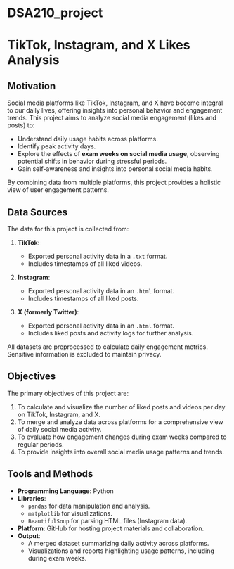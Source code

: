 # DSA210_project

# TikTok, Instagram, and X Likes Analysis

## Motivation
Social media platforms like TikTok, Instagram, and X have become integral to our daily lives, offering insights into personal behavior and engagement trends. This project aims to analyze social media engagement (likes and posts) to:
- Understand daily usage habits across platforms.
- Identify peak activity days.
- Explore the effects of **exam weeks on social media usage**, observing potential shifts in behavior during stressful periods.
- Gain self-awareness and insights into personal social media habits.

By combining data from multiple platforms, this project provides a holistic view of user engagement patterns.

## Data Sources
The data for this project is collected from:
1. **TikTok**: 
   - Exported personal activity data in a `.txt` format.
   - Includes timestamps of all liked videos.

2. **Instagram**:
   - Exported personal activity data in an `.html` format.
   - Includes timestamps of all liked posts.

3. **X (formerly Twitter)**:
   - Exported personal activity data in an `.html` format.
   - Includes liked posts and activity logs for further analysis.

All datasets are preprocessed to calculate daily engagement metrics. Sensitive information is excluded to maintain privacy.

## Objectives
The primary objectives of this project are:
1. To calculate and visualize the number of liked posts and videos per day on TikTok, Instagram, and X.
2. To merge and analyze data across platforms for a comprehensive view of daily social media activity.
3. To evaluate how engagement changes during exam weeks compared to regular periods.
4. To provide insights into overall social media usage patterns and trends.

## Tools and Methods
- **Programming Language**: Python
- **Libraries**: 
  - `pandas` for data manipulation and analysis.
  - `matplotlib` for visualizations.
  - `BeautifulSoup` for parsing HTML files (Instagram data).
- **Platform**: GitHub for hosting project materials and collaboration.
- **Output**:
  - A merged dataset summarizing daily activity across platforms.
  - Visualizations and reports highlighting usage patterns, including during exam weeks.
